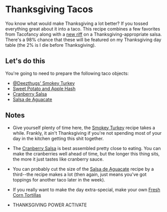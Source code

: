 Thanksgiving Tacos
==================

You know what would make Thanksgiving a lot better? If you tossed everything great about it into a taco. This recipe combines a few favorites from Tacofancy along with a [new riff](/condiments/cranberry_salsa.md) on a Thanksgiving-appropriate salsa. There's a 98% chance that these will be featured on my Thanksgiving day table (the 2% is I die before Thanksgiving).

Let's do this
-------------

You're going to need to prepare the following taco objects: 

* [@Deezthugs' Smokey Turkey](/base_layers/smokey_turkey.md)
* [Sweet Potato and Apple Hash](/mixins/sweet_potato_and_apple_hash.md)
* [Cranberry Salsa](/condiments/cranberry_salsa.md)
* [Salsa de Aguacate](/condiments/salsa_de_aguacate.md)

Notes
-----

* Give yourself plenty of time here, the [Smokey Turkey](/base_layers/smokey_turkey.md) recipe takes a while. Frankly, it ain't Thanksgiving if you're not spending most of your day in the kitchen getting this shit together. 

* The [Cranberry Salsa](/condiments/cranberry_salsa.md) is best assembled pretty close to eating. You can make the cranberries well ahead of time, but the longer this thing sits, the more it just tastes like cranberry sauce.

* You can probably cut the size of the [Salsa de Aguacate](/condiments/salsa_de_aguacate.md) recipe by a third--the recipe makes a lot (then again, just means you've got toppings for another taco later in the week).

* If you really want to make the day extra-special, make your own [Fresh Corn Tortillas](/shells/Fresh_corn_tortillas.md)

* THANKSGIVING POWER ACTIVATE
